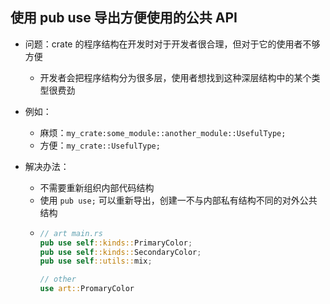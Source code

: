 

## 使用 pub use 导出方便使用的公共 API

- 问题：crate 的程序结构在开发时对于开发者很合理，但对于它的使用者不够方便
  - 开发者会把程序结构分为很多层，使用者想找到这种深层结构中的某个类型很费劲

- 例如：
  - 麻烦：`my_crate:some_module::another_module::UsefulType;`
  - 方便：`my_crate::UsefulType;`

- 解决办法：
  - 不需要重新组织内部代码结构
  - 使用 `pub use;` 可以重新导出，创建一不与内部私有结构不同的对外公共结构
  - ```rust
    // art main.rs
    pub use self::kinds::PrimaryColor;
    pub use self::kinds::SecondaryColor;
    pub use self::utils::mix;

    // other
    use art::PromaryColor
    ```